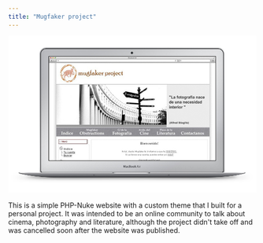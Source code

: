 ```yaml
---
title: "Mugfaker project"
---
```


![](./images/1.jpg)

This is a simple PHP-Nuke website with a custom theme that I built for a personal project. It was intended to be an online community to talk about cinema, photography and literature, although the project didn't take off and was cancelled soon after the website was published.
